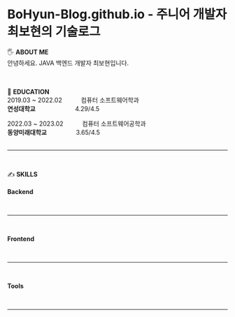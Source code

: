 # BoHyun-Blog.github.io - 주니어 개발자 최보현의 기술로그

🖐️ **ABOUT ME**<br>
안녕하세요. JAVA 백엔드 개발자 최보현입니다.
<br>
<br>
<br>

🏫 **EDUCATION**<br>
2019.03 ~ 2022.02 &nbsp; &nbsp; &nbsp; &nbsp; &nbsp; 컴퓨터 소프트웨어학과<br>
**연성대학교** &nbsp; &nbsp; &nbsp; &nbsp; &nbsp; &nbsp; &nbsp; &nbsp; &nbsp; &nbsp;  &nbsp; 4.29/4.5

2022.03 ~ 2023.02 &nbsp; &nbsp; &nbsp; &nbsp; &nbsp; 컴퓨터 소프트웨어공학과<br>
**동양미래대학교** &nbsp; &nbsp; &nbsp; &nbsp; &nbsp; &nbsp; &nbsp; &nbsp; 3.65/4.5
<br>
<br>
***
<br>

✍ **SKILLS** <br>
<br>
**Backend**

<br>

***

<br>

**Frontend**

<br>

***

<br>

**Tools**

<br>

***
